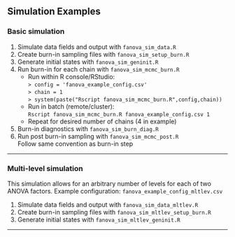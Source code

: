 ## Simulation Examples

### Basic simulation

1. Simulate data fields and output with `fanova_sim_data.R`
2. Create burn-in sampling files with `fanova_sim_setup_burn.R`
3. Generate initial states with `fanova_sim_geninit.R`
4. Run burn-in for each chain with `fanova_sim_mcmc_burn.R`
    - Run within R console/RStudio:  
    `> config = 'fanova_example_config.csv'`  
    `> chain = 1`  
    `> system(paste("Rscript fanova_sim_mcmc_burn.R",config,chain))`
    - Run in batch (remote/cluster):  
    `Rscript fanova_sim_mcmc_burn.R fanova_example_config.csv 1`
    - Repeat for desired number of chains (4 in example)
5. Burn-in diagnostics with `fanova_sim_burn_diag.R`
6. Run post burn-in sampling with `fanova_sim_mcmc_post.R`  
Follow same convention as burn-in step

***

### Multi-level simulation

This simulation allows for an arbitrary number of levels for each of two ANOVA factors. 
Example configuration: `fanova_example_config_mltlev.csv`

1. Simulate data fields and output with `fanova_sim_data_mltlev.R`
2. Create burn-in sampling files with `fanova_sim_mltlev_setup_burn.R`
3. Generate initial states with `fanova_sim_mltlev_geninit.R`

*** 

